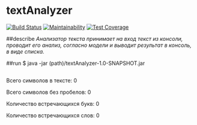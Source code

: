 # textAnalyzer

[![Build Status](https://travis-ci.org/vpodgurskiy/textAnalyzer.svg?branch=master)](https://travis-ci.org/vpodgurskiy/textAnalyzer) 
[![Maintainability](https://api.codeclimate.com/v1/badges/bcd7049d885da1de93c4/maintainability)](https://codeclimate.com/github/vpodgurskiy/textAnalyzer/maintainability)
[![Test Coverage](https://api.codeclimate.com/v1/badges/bcd7049d885da1de93c4/test_coverage)](https://codeclimate.com/github/vpodgurskiy/textAnalyzer/test_coverage)

##describe
_Анализатор текста принимает на вход текст из консоли, проводит его анализ, согласно модели и выводит результат в консоль, в виде списка._

##run
$ java -jar (path)/textAnalyzer-1.0-SNAPSHOT.jar


##
Всего символов в тексте: 0

Всего символов без пробелов: 0 

Количество встречающихся букв: 0 

Количество встречающихся слов: 0